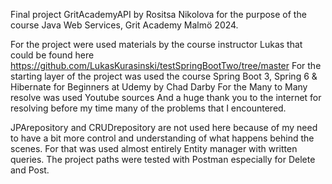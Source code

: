 Final project GritAcademyAPI by Rositsa Nikolova
for the purpose of the course Java Web Services, Grit Academy Malmö 2024.

For the project were used materials by the course instructor Lukas that could be found here https://github.com/LukasKurasinski/testSpringBootTwo/tree/master
For the starting layer of the project was used the course Spring Boot 3, Spring 6 & Hibernate for Beginners at Udemy by Chad Darby
For the Many to Many resolve was used Youtube sources
And a huge thank you to the internet for resolving before my time many of the problems that I encountered. 

JPArepository and CRUDrepository are not used here because of my need to have a bit more control and understanding of what happens behind the scenes. For that was used almost entirely Entity manager with written queries. 
The project paths were tested with Postman especially for Delete and Post. 
